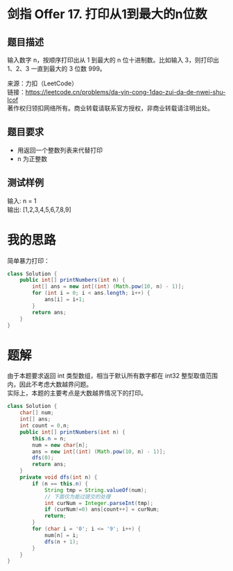 # 剑指 Offer 17. 打印从1到最大的n位数
## 题目描述
输入数字 n，按顺序打印出从 1 到最大的 n 位十进制数。比如输入 3，则打印出 1、2、3 一直到最大的 3 位数 999。<br />

来源：力扣（LeetCode） <br />
链接：https://leetcode.cn/problems/da-yin-cong-1dao-zui-da-de-nwei-shu-lcof <br />
著作权归领扣网络所有。商业转载请联系官方授权，非商业转载请注明出处。<br />
## 题目要求
- 用返回一个整数列表来代替打印
- n 为正整数
## 测试样例
输入: n = 1 <br />
输出: [1,2,3,4,5,6,7,8,9] <br />
# 我的思路
简单暴力打印：
```java
class Solution {
    public int[] printNumbers(int n) {
        int[] ans = new int[(int) (Math.pow(10, n) - 1)];
        for (int i = 0; i < ans.length; i++) {
            ans[i] = i+1;
        }
        return ans;
    }
}
```
# 题解
由于本题要求返回 int 类型数组，相当于默认所有数字都在 int32 整型取值范围内，因此不考虑大数越界问题。</br>
实际上，本题的主要考点是大数越界情况下的打印。</br>
```java
class Solution {
    char[] num;
    int[] ans;
    int count = 0,n;
    public int[] printNumbers(int n) {
        this.n = n;
        num = new char[n];
        ans = new int[(int) (Math.pow(10, n) - 1)];
        dfs(0);
        return ans;
    }
    private void dfs(int n) {
        if (n == this.n) {
            String tmp = String.valueOf(num);
            // 下面仅为能过提交的处理
            int curNum = Integer.parseInt(tmp);
            if (curNum!=0) ans[count++] = curNum;
            return;
        }
        for (char i = '0'; i <= '9'; i++) {
            num[n] = i;
            dfs(n + 1);
        }
    }
}
```
